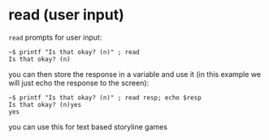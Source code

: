 # read (user input)

`read` prompts for user input:
```
~$ printf "Is that okay? (n)" ; read
Is that okay? (n)
```

you can then store the response in a variable and use it (in this example we will just echo the response to the screen):
```
~$ printf "Is that okay? (n)" ; read resp; echo $resp
Is that okay? (n)yes
yes
```

you can use this for text based storyline games
